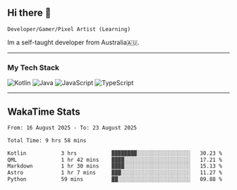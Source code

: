 ## Hi there 👋
`Developer/Gamer/Pixel Artist (Learning)`

Im a self-taught developer from Australia🇦🇺.

---

### My Tech Stack
<img src="https://img.shields.io/badge/kotlin-%230095d5.svg?logo=kotlin&logoColor=white&style=for-the-badge" alt="Kotlin" /> <img src="https://img.shields.io/badge/java-%23ed8b00.svg?logo=openjdk&logoColor=white&style=for-the-badge" alt="Java" /> <img src="https://img.shields.io/badge/javascript-%23323330.svg?logo=javascript&logoColor=%23F7DF1E&style=for-the-badge" alt="JavaScript" /> <img src="https://img.shields.io/badge/typescript-%23007acc.svg?logo=typescript&logoColor=white&style=for-the-badge" alt="TypeScript" />

---
## WakaTime Stats

<!--START_SECTION:waka-->

```txt
From: 16 August 2025 - To: 23 August 2025

Total Time: 9 hrs 58 mins

Kotlin           3 hrs           ▓▓▓▓▓▓▓▓░░░░░░░░░░░░░░░░░   30.23 %
QML              1 hr 42 mins    ▓▓▓▓░░░░░░░░░░░░░░░░░░░░░   17.21 %
Markdown         1 hr 30 mins    ▓▓▓▓░░░░░░░░░░░░░░░░░░░░░   15.13 %
Astro            1 hr 7 mins     ▓▓▓░░░░░░░░░░░░░░░░░░░░░░   11.27 %
Python           59 mins         ▓▓░░░░░░░░░░░░░░░░░░░░░░░   09.88 %
```

<!--END_SECTION:waka-->